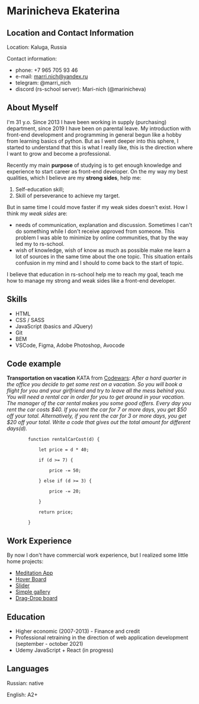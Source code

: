 # Marinicheva Ekaterina

## Location and Contact Information

Location: Kaluga, Russia

Contact information:
- phone: +7 965 705 93 46
- e-mail: marri.nich@yandex.ru
- telegram: @marri_nich
- discord (rs-school server): Mari-nich (@marinicheva)

## About Myself

I'm 31 y.o. Since 2013 I have been working in supply (purchasing) department, since 2019 I have been on parental leave.
My introduction with front-end development and programming in general begun like a hobby from learning basics of python. But as I went deeper into this sphere, I started to understand that this is what I really like, this is the direction where I want to grow and become a professional. 

Recently my main **purpose** of studying is to get enough knowledge and experience to start career as front-end developer.
On the my way my best qualities, which I believe are my __strong sides__, help me:
1. Self-education skill;
2. Skill of perseverance to achieve my target.

But in same time I could move faster if my weak sides doesn't exist. How I think my _weak sides_ are:
- needs of communication, explanation and discussion. Sometimes I can't do something while I don't receive approved from someone. This problem I was able to minimize by online communities, that by the way led my to rs-school.
- wish of knowledge, wish of know as much as possible make me learn a lot of sources in the same time about the one topic. This situation entails confusion in my mind and I should to come back to the start of topic.

I believe that education in rs-school help me to reach my goal, teach me how to manage my strong and weak sides like a front-end developer.

## Skills

* HTML
* CSS / SASS
* JavaScript (basics and JQuery)
* Git
* BEM
* VSCode, Figma, Adobe Photoshop, Avocode

## Code example

**Transportation on vacation** KATA from [Codewars](https://www.codewars.com/kata/568d0dd208ee69389d000016):
_After a hard quarter in the office you decide to get some rest on a vacation. So you will book a flight for you and your girlfriend and try to leave all the mess behind you. You will need a rental car in order for you to get around in your vacation. The manager of the car rental makes you some good offers. Every day you rent the car costs $40. If you rent the car for 7 or more days, you get $50 off your total. Alternatively, if you rent the car for 3 or more days, you get $20 off your total. Write a code that gives out the total amount for different days(d)._

```
        function rentalCarCost(d) {
  
            let price = d * 40;
  
            if (d >= 7) {
  
                price -= 50;  
    
            } else if (d >= 3) {
  
                price -= 20;
    
            }
  
            return price;
    
        }
```

## Work Experience

By now I don't have commercial work experience, but I realized some little home projects:

* [Meditation App](https://marinicheva.github.io/meditation-app/)
* [Hover Board](https://marinicheva.github.io/hover-board/)
* [Slider](https://marinicheva.github.io/Beautiful-slider/)
* [Simple gallery](https://marinicheva.github.io/simple-gallery/)
* [Drag-Drop board](https://marinicheva.github.io/drag-drop/)

## Education

* Higher economic (2007-2013) - Finance and credit
* Professional retraining in the direction of web application development (september - october 2021)
* Udemy JavaScript + React (in progress)

## Languages

Russian: native

English: A2+
